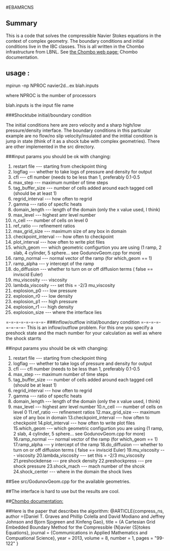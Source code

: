 #EBAMRCNS

## Summary

This is a code that solves the compressible Navier Stokes equations
in the context of complex geometry.    The boundary conditions and 
initial conditions live in the IBC classes.   This is all written in the
Chombo infrastructure from LBNL.  See [the Chombo web page:](http://chombo.lbl.gov) Chombo documentation. 

## usage :

mpirun -np NPROC navier2d...ex blah.inputs

where NPROC is the number of processors

blah.inputs is the input file name 

###Shocktube  initial/boundary condition


The initial conditions here are zero velocity and  a sharp high/low pressure/density
interface. The boundary conditions in this
particular example are no flow/no slip velocity/insulated and the intitial 
condition is  jump in state (think of it as a shock tube with complex geometries). 
There are other implemented in the src directory.

###input params you should be ok with changing:

1.   restart file        --- starting from checkpoint thing
2.   logflag             --- whether to take logs of pressure and density for output
3.   cfl                 --- cfl number (needs to be less than 1, preferably 0.1-0.5
4.   max_step            --- maximum number of time steps
5.   tag_buffer_size     --- number of cells added around each tagged cell (should be at least 1)
6.   regrid_interval     --- how often to regrid
7.   gamma               --- ratio of specfic heats
8.   domain_length       --- length of the domain (only the x value used, I think)
9.    max_level           --- highest amr level number
10. n_cell              --- number of cells on level 0
11. ref_ratio           --- refinement ratios
12. max_grid_size       --- maximum size of any box in domain
13. checkpoint_interval --- how often to checkpoint
14. plot_interval       --- how often to write plot files
15.  which_geom          --- which geometric configurtion you are using (1 ramp, 2 slab, 4 cylinder, 5 sphere... see GodunovGeom.cpp for more)
16. ramp_normal         --- normal vector of the ramp (for which_geom == 1)
17. ramp_alpha          --- y intercept of the ramp
18. do_diffusion        --- whether to turn on or off diffusion terms ( false == inviscid Euler)
19. mu_viscosity        --- viscosity 
20. lambda_viscosity    --- set this = -2/3 mu_viscosity
21. explosion_p0        --- low pressure
22. explosion_r0        --- low density
23. explosion_p1        --- high pressure
24. explosion_r1        --- high density
25. explosion_size      --- where the interface lies


=-=-=-=-=-=-=-=-
###inflow/outflow initial/boundary condition
=-=-=-=-=-=-=-=-
This is an inflow/outflow problem.
For this  one you specify a preshock state and the mach number for your calculation
as well as where the shock starrts

##input params you should be ok with changing:

1. restart file        --- starting from checkpoint thing
2. logflag             --- whether to take logs of pressure and density for output
3. cfl                 --- cfl number (needs to be less than 1, preferably 0.1-0.5
4. max_step            --- maximum number of time steps
5. tag_buffer_size     --- number of cells added around each tagged cell (should be at least 1)
6. regrid_interval     --- how often to regrid
7. gamma               --- ratio of specfic heats
8. domain_length       --- length of the domain (only the x value used, I think)
9. max_level           --- highest amr level number
10.n_cell              --- number of cells on level 0
11.ref_ratio           --- refinement ratios
12.max_grid_size       --- maximum size of any box in domain
13.checkpoint_interval --- how often to checkpoint
14.plot_interval       --- how often to write plot files
15.which_geom          --- which geometric configurtion you are using (1 ramp, 2 slab, 4 cylinder, 5 sphere... see GodunovGeom.cpp for more)
16.ramp_normal         --- normal vector of the ramp (for which_geom == 1)
17.ramp_alpha          --- y intercept of the ramp
18.do_diffusion        --- whether to turn on or off diffusion terms ( false == inviscid Euler)
19.mu_viscosity        --- viscosity 
20.lambda_viscosity    --- set this = -2/3 mu_viscosity
21.preshockdense       --- pre shock density
22.preshockpress       --- pre shock pressure
23.shock_mach          --- mach number of the shcok
24.shock_center        --- where in the domain the shock lives 

##See src/GodunovGeom.cpp for the available geometries.

##The interface is hard to use but the results are cool.

##[Chombo documentation:](http://chombo.lbl.gov)

##Here is the paper that describes the algorithm:
@ARTICLE{compress_ns,
author ={Daniel T. Graves and  Phillip Colella and David Modiano and Jeffrey Johnson  and  Bjorn Sjogreen and Xinfeng Gao},
title = {A Cartesian Grid Embedded Boundary Method for the Compressible {N}avier {S}tokes Equations},
journal = {Communications in Applied Mathematics and Compuational Science},
year = 2013,
volume = 8,
number = 1,
pages = "99-122"
}
